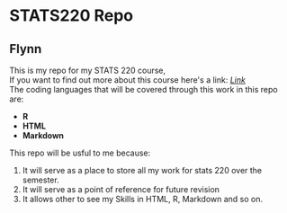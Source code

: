 # STATS220 Repo
## Flynn
This is my repo for my STATS 220 course,  
If you want to find out more about this course here's a link: [*Link*](https://courseoutline.auckland.ac.nz/dco/course/STATS/220/1213)  
The coding languages that will be covered through this work in this repo are:
+ **R**
+ **HTML**
+ **Markdown**  

This repo will be usful to me because:
1. It will serve as a place to store all my work for stats 220 over the semester.
2. It will serve as a point of reference for future revision
3. It allows other to see my Skills in HTML, R, Markdown and so on.
